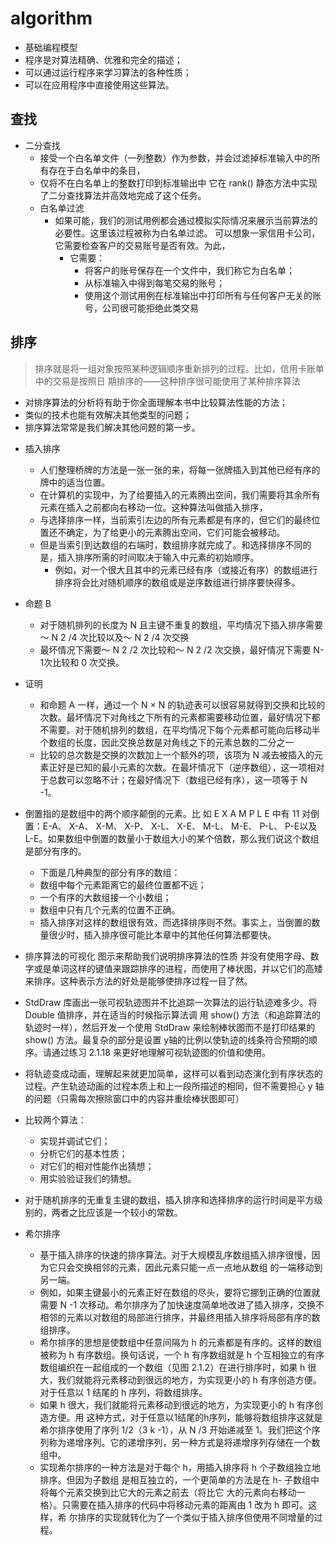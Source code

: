 # algorithm

* 基础编程模型
 * 程序是对算法精确、优雅和完全的描述；
 * 可以通过运行程序来学习算法的各种性质；
 * 可以在应用程序中直接使用这些算法。

## 查找

* 二分查找  
  * 接受一个白名单文件（一列整数）作为参数，并会过滤掉标准输入中的所有存在于白名单中的条目，
  * 仅将不在白名单上的整数打印到标准输出中 它在 rank() 静态方法中实现了二分查找算法并高效地完成了这个任务。
  * 白名单过滤
    * 如果可能，我们的测试用例都会通过模拟实际情况来展示当前算法的必要性。这里该过程被称为白名单过滤。
   可以想象一家信用卡公司，它需要检查客户的交易账号是否有效。为此，
      * 它需要：
        - 将客户的账号保存在一个文件中，我们称它为白名单；
        - 从标准输入中得到每笔交易的账号；
        - 使用这个测试用例在标准输出中打印所有与任何客户无关的账号，公司很可能拒绝此类交易


## 排序
>排序就是将一组对象按照某种逻辑顺序重新排列的过程。比如，信用卡账单中的交易是按照日
期排序的——这种排序很可能使用了某种排序算法

- 对排序算法的分析将有助于你全面理解本书中比较算法性能的方法；
- 类似的技术也能有效解决其他类型的问题；
- 排序算法常常是我们解决其他问题的第一步。

* 插入排序
  * 人们整理桥牌的方法是一张一张的来，将每一张牌插入到其他已经有序的牌中的适当位置。
  * 在计算机的实现中，为了给要插入的元素腾出空间，我们需要将其余所有元素在插入之前都向右移动一位。这种算法叫做插入排序，
  * 与选择排序一样，当前索引左边的所有元素都是有序的，但它们的最终位置还不确定，为了给更小的元素腾出空间，它们可能会被移动。
  * 但是当索引到达数组的右端时，数组排序就完成了。和选择排序不同的是，插入排序所需的时间取决于输入中元素的初始顺序。
    * 例如，对一个很大且其中的元素已经有序（或接近有序）的数组进行排序将会比对随机顺序的数组或是逆序数组进行排序要快得多。
* 命题 B
  * 对于随机排列的长度为 N 且主键不重复的数组，平均情况下插入排序需要～ N 2 /4 次比较以及～ N 2 /4 次交换
  * 最坏情况下需要～ N 2 /2 次比较和～ N 2 /2 次交换，最好情况下需要 N-1次比较和 0 次交换。

* 证明
  * 和命题 A 一样，通过一个 N × N 的轨迹表可以很容易就得到交换和比较的次数。最坏情况下对角线之下所有的元素都需要移动位置，最好情况下都不需要。对于随机排列的数组，在平均情况下每个元素都可能向后移动半个数组的长度，因此交换总数是对角线之下的元素总数的二分之一
  * 比较的总次数是交换的次数加上一个额外的项，该项为 N 减去被插入的元素正好是已知的最小元素的次数。在最坏情况下（逆序数组），这一项相对于总数可以忽略不计；在最好情况下（数组已经有序），这一项等于 N -1。

* 倒置指的是数组中的两个顺序颠倒的元素。比
如 E X A M P L E 中有 11 对倒置：E-A、 X-A、 X-M、 X-P、 X-L、 X-E、 M-L、 M-E、 P-L、 P-E以及 L-E。如果数组中倒置的数量小于数组大小的某个倍数，那么我们说这个数组是部分有序的。
  * 下面是几种典型的部分有序的数组：
   * 数组中每个元素距离它的最终位置都不远；
   * 一个有序的大数组接一个小数组；
   * 数组中只有几个元素的位置不正确。
  * 插入排序对这样的数组很有效，而选择排序则不然。事实上，当倒置的数量很少时，插入排序很可能比本章中的其他任何算法都要快。
  
* 排序算法的可视化
图示来帮助我们说明排序算法的性质 并没有使用字母、数字或是单词这样的键值来跟踪排序的进程，而使用了棒状图，并以它们的高矮来排序。这种表示方法的好处是能够使排序过程一目了然。
 * StdDraw 库画出一张可视轨迹图并不比追踪一次算法的运行轨迹难多少。将Double 值排序，并在适当的时候指示算法调
用 show() 方法（和追踪算法的轨迹时一样），然后开发一个使用 StdDraw 来绘制棒状图而不是打印结果的 show() 方法。最复杂的部分是设置 y轴的比例以使轨迹的线条符合预期的顺序。请通过练习 2.1.18 来更好地理解可视轨迹图的价值和使用。
  * 将轨迹变成动画，理解起来就更加简单，这样可以看到动态演化到有序状态的过程。产生轨迹动画的过程本质上和上一段所描述的相同，但不需要担心 y 轴的问题（只需每次擦除窗口中的内容并重绘棒状图即可）
 
* 比较两个算法：
  * 实现并调试它们；
  * 分析它们的基本性质；
  * 对它们的相对性能作出猜想；
  * 用实验验证我们的猜想。
* 对于随机排序的无重复主键的数组，插入排序和选择排序的运行时间是平方级别的，两者之比应该是一个较小的常数。

* 希尔排序
   * 基于插入排序的快速的排序算法。对于大规模乱序数组插入排序很慢，因为它只会交换相邻的元素，因此元素只能一点一点地从数组
    的一端移动到另一端。
    * 例如，如果主键最小的元素正好在数组的尽头，要将它挪到正确的位置就需要 N -1 次移动。希尔排序为了加快速度简单地改进了插入排序，交换不相邻的元素以对数组的局部进行排序，并最终用插入排序将局部有序的数组排序。
    * 希尔排序的思想是使数组中任意间隔为 h 的元素都是有序的。这样的数组被称为 h 有序数组。换句话说，一个 h 有序数组就是 h 个互相独立的有序数组编织在一起组成的一个数组（见图 2.1.2）在进行排序时，如果 h 很大，我们就能将元素移动到很远的地方，为实现更小的 h 有序创造方便。对于任意以 1 结尾的 h 序列，将数组排序。
    * 如果 h 很大，我们就能将元素移动到很远的地方，为实现更小的 h 有序创造方便。用
这种方式，对于任意以1结尾的h序列，能够将数组排序这就是希尔排序使用了序列 1/2（3 k -1），从 N /3 开始递减至 1。我们把这个序列称为递增序列。它的递增序列，另一种方式是将递增序列存储在一个数组中。
    * 实现希尔排序的一种方法是对于每个 h，用插入排序将 h 个子数组独立地排序。但因为子数组
是相互独立的，一个更简单的方法是在 h- 子数组中将每个元素交换到比它大的元素之前去（将比它
大的元素向右移动一格）。只需要在插入排序的代码中将移动元素的距离由 1 改为 h 即可。这样，希
尔排序的实现就转化为了一个类似于插入排序但使用不同增量的过程。

